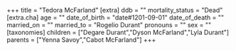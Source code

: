 +++
title = "Tedora McFarland"
[extra]
ddb = ""
mortality_status = "Dead"
[extra.cha]
age = ""
date_of_birth = "date#1201-09-01"
date_of_death = ""
married_on = ""
married_to = "Rogelio Durant"
pronouns = ""
sex = ""
[taxonomies]
children = ["Degare Durant","Dyson McFarland","Lyla Durant"]
parents = ["Yenna Savoy","Cabot McFarland"]
+++

